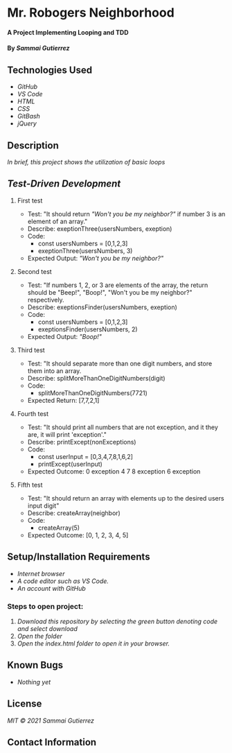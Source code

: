 # Mr. Robogers Neighborhood

####  A Project Implementing Looping and TDD

#### By _**Sammai Gutierrez**_

## Technologies Used

* _GitHub_
* _VS Code_
* _HTML_
* _CSS_
* _GitBash_
* _jQuery_

## Description

_In brief, this project shows the utilization of basic loops_

## _Test-Driven Development_

1.  First test

    + Test: "It should return _"Won't you be my neighbor?"_ if number 3 is an element of an array."
    + Describe: exeptionThree(usersNumbers, exeption)
    + Code:
      + const usersNumbers = [0,1,2,3]
      + exeptionThree(usersNumbers, 3)
    + Expected Output: _"Won't you be my neighbor?"_

2.  Second test

    + Test: "If numbers 1, 2, or 3 are elements of the array, the return should be "Beep!", "Boop!", "Won't you be my neighbor?" respectively. 
    + Describe: exeptionsFinder(usersNumbers, exeption)
    + Code:
      + const usersNumbers = [0,1,2,3]
      + exeptionsFinder(usersNumbers, 2)
    + Expected Output: _"Boop!"_

3.  Third test

    + Test: "It should separate more than one digit numbers, and store them into an array.
    + Describe: splitMoreThanOneDigitNumbers(digit)
    + Code:
      + splitMoreThanOneDigitNumbers(7721)
    + Expected Return: [7,7,2,1]

4.  Fourth test

    + Test: "It should print all numbers that are not exception, and it they are, it will print 'exception'."
    + Describe: printExcept(nonExceptions)
    + Code:
      + const userInput = [0,3,4,7,8,1,6,2]
      + printExcept(userInput)
    + Expected Outcome: 0 exception 4 7 8 exception 6 exception

5. Fifth test 

    + Test: "It should return an array with elements up to the desired users input digit"
    + Describe: createArray(neighbor)
    + Code:
      + createArray(5)
    + Expected Outcome: [0, 1, 2, 3, 4, 5]


## Setup/Installation Requirements

* _Internet browser_
* _A code editor such as VS Code._
* _An account with GitHub_

### Steps to open project:

1. _Download this repository by selecting the green button denoting code and select download_
2. _Open the folder_
3. _Open the index.html folder to open it in your browser._

## Known Bugs

* _Nothing yet_

## License

_MIT &copy; 2021 Sammai Gutierrez_

## Contact Information